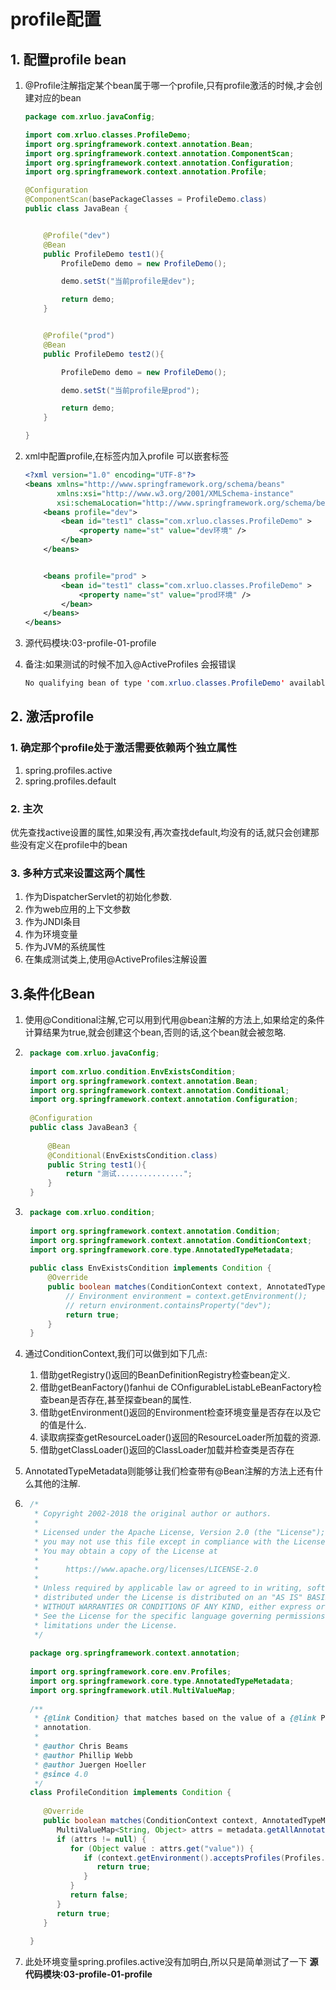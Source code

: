# profile配置

## 1. 配置profile bean

1. @Profile注解指定某个bean属于哪一个profile,只有profile激活的时候,才会创建对应的bean

    ```java
    package com.xrluo.javaConfig;
    
    import com.xrluo.classes.ProfileDemo;
    import org.springframework.context.annotation.Bean;
    import org.springframework.context.annotation.ComponentScan;
    import org.springframework.context.annotation.Configuration;
    import org.springframework.context.annotation.Profile;
    
    @Configuration
    @ComponentScan(basePackageClasses = ProfileDemo.class)
    public class JavaBean {
    
    
        @Profile("dev")
        @Bean
        public ProfileDemo test1(){
            ProfileDemo demo = new ProfileDemo();
    
            demo.setSt("当前profile是dev");
    
            return demo;
        }
    
    
        @Profile("prod")
        @Bean
        public ProfileDemo test2(){
    
            ProfileDemo demo = new ProfileDemo();
    
            demo.setSt("当前profile是prod");
    
            return demo;
        }
    
    }
    ```

2. xml中配置profile,在<beans>标签内加入profile <beans profiles="xxxxxx"> 可以嵌套<beans>标签

    ```xml
    <?xml version="1.0" encoding="UTF-8"?>
    <beans xmlns="http://www.springframework.org/schema/beans"
           xmlns:xsi="http://www.w3.org/2001/XMLSchema-instance"
           xsi:schemaLocation="http://www.springframework.org/schema/beans http://www.springframework.org/schema/beans/spring-beans.xsd">
        <beans profile="dev">
            <bean id="test1" class="com.xrluo.classes.ProfileDemo" >
                <property name="st" value="dev环境" />
            </bean>
        </beans>
    
    
        <beans profile="prod" >
            <bean id="test1" class="com.xrluo.classes.ProfileDemo" >
                <property name="st" value="prod环境" />
            </bean>
        </beans>
    </beans>
    ```

3. 源代码模块:03-profile-01-profile

4. 备注:如果测试的时候不加入@ActiveProfiles 会报错误

    ```java
    No qualifying bean of type 'com.xrluo.classes.ProfileDemo' available: expected at least 1 bean which qualifies as autowire candidate. Dependency annotations: {@org.springframework.beans.factory.annotation.Autowired(required=true)}
    ```

    



## 2. 激活profile

### 1. 确定那个profile处于激活需要依赖两个独立属性

1. spring.profiles.active
2. spring.profiles.default

### 2. 主次

优先查找active设置的属性,如果没有,再次查找default,均没有的话,就只会创建那些没有定义在profile中的bean

### 3. 多种方式来设置这两个属性

1. 作为DispatcherServlet的初始化参数.
2. 作为web应用的上下文参数 
3. 作为JNDI条目
4. 作为环境变量
5. 作为JVM的系统属性
6. 在集成测试类上,使用@ActiveProfiles注解设置

## 3.条件化Bean

1. 使用@Conditional注解,它可以用到代用@bean注解的方法上,如果给定的条件计算结果为true,就会创建这个bean,否则的话,这个bean就会被忽略.

2. ```java
    package com.xrluo.javaConfig;
    
    import com.xrluo.condition.EnvExistsCondition;
    import org.springframework.context.annotation.Bean;
    import org.springframework.context.annotation.Conditional;
    import org.springframework.context.annotation.Configuration;
    
    @Configuration
    public class JavaBean3 {
    
        @Bean
        @Conditional(EnvExistsCondition.class)
        public String test1(){
            return "测试...............";
        }
    }
    ```

3. ```java
    package com.xrluo.condition;
    
    import org.springframework.context.annotation.Condition;
    import org.springframework.context.annotation.ConditionContext;
    import org.springframework.core.type.AnnotatedTypeMetadata;
    
    public class EnvExistsCondition implements Condition {
        @Override
        public boolean matches(ConditionContext context, AnnotatedTypeMetadata metadata) {
            // Environment environment = context.getEnvironment();
            // return environment.containsProperty("dev");
            return true;
        }
    }
    ```

4. 通过ConditionContext,我们可以做到如下几点:

    1. 借助getRegistry()返回的BeanDefinitionRegistry检查bean定义.
    2. 借助getBeanFactory()fanhui de COnfigurableListabLeBeanFactory检查bean是否存在,甚至探查bean的属性.
    3. 借助getEnvironment()返回的Environment检查环境变量是否存在以及它的值是什么.
    4. 读取病探查getResourceLoader()返回的ResourceLoader所加载的资源.
    5. 借助getClassLoader()返回的ClassLoader加载并检查类是否存在

5. AnnotatedTypeMetadata则能够让我们检查带有@Bean注解的方法上还有什么其他的注解.

6. ```java
    /*
     * Copyright 2002-2018 the original author or authors.
     *
     * Licensed under the Apache License, Version 2.0 (the "License");
     * you may not use this file except in compliance with the License.
     * You may obtain a copy of the License at
     *
     *      https://www.apache.org/licenses/LICENSE-2.0
     *
     * Unless required by applicable law or agreed to in writing, software
     * distributed under the License is distributed on an "AS IS" BASIS,
     * WITHOUT WARRANTIES OR CONDITIONS OF ANY KIND, either express or implied.
     * See the License for the specific language governing permissions and
     * limitations under the License.
     */
    
    package org.springframework.context.annotation;
    
    import org.springframework.core.env.Profiles;
    import org.springframework.core.type.AnnotatedTypeMetadata;
    import org.springframework.util.MultiValueMap;
    
    /**
     * {@link Condition} that matches based on the value of a {@link Profile @Profile}
     * annotation.
     *
     * @author Chris Beams
     * @author Phillip Webb
     * @author Juergen Hoeller
     * @since 4.0
     */
    class ProfileCondition implements Condition {
    
       @Override
       public boolean matches(ConditionContext context, AnnotatedTypeMetadata metadata) {
          MultiValueMap<String, Object> attrs = metadata.getAllAnnotationAttributes(Profile.class.getName());
          if (attrs != null) {
             for (Object value : attrs.get("value")) {
                if (context.getEnvironment().acceptsProfiles(Profiles.of((String[]) value))) {
                   return true;
                }
             }
             return false;
          }
          return true;
       }
    
    }
    ```

7. 此处环境变量spring.profiles.active没有加明白,所以只是简单测试了一下  **源代码模块:03-profile-01-profile**

